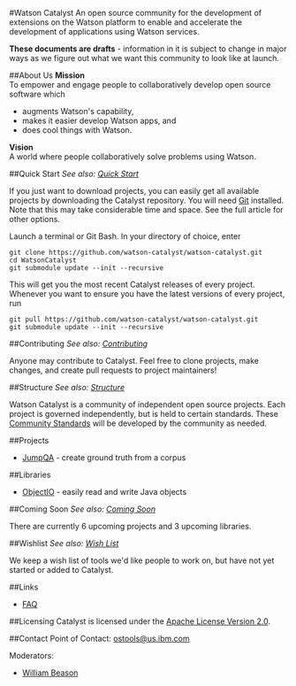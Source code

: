#Watson Catalyst
An open source community for the development of extensions on the Watson platform to enable and accelerate the development of applications using Watson services. 

**These documents are drafts** - information in it is subject to change in major ways as we figure out what we want this community to look like at launch.

##About Us
**Mission**  
To empower and engage people to collaboratively develop open source software which
* augments Watson's capability,
* makes it easier develop Watson apps, and
* does cool things with Watson.

**Vision**  
A world where people collaboratively solve problems using Watson.

##Quick Start
*See also: [Quick Start](QuickStart.md)*

If you just want to download projects, you can easily get all available projects by downloading the Catalyst repository. You will need [Git](https://git-scm.com/downloads) installed. Note that this may take considerable time and space. See the full article for other options.

Launch a terminal or Git Bash. In your directory of choice, enter
```
git clone https://github.com/watson-catalyst/watson-catalyst.git
cd WatsonCatalyst
git submodule update --init --recursive
```
This will get you the most recent Catalyst releases of every project. Whenever you want to ensure you have the latest versions of every project, run
```
git pull https://github.com/watson-catalyst/watson-catalyst.git
git submodule update --init --recursive
```

##Contributing
*See also: [Contributing](contributing.md)*

Anyone may contribute to Catalyst. Feel free to clone projects, make changes, and create pull requests to project maintainers! 

##Structure
*See also: [Structure](Structure.md)*

Watson Catalyst is a community of independent open source projects. Each project is governed independently, but is held to certain standards. These [Community Standards](CommunityStandards.md) will be developed by the community as needed.

##Projects
* [JumpQA](https://github.com/watson-catalyst/jump-qa) - create ground truth from a corpus

##Libraries
* [ObjectIO](https://github.com/watson-catalyst/object-io) - easily read and write Java objects

##Coming Soon
*See also: [Coming Soon](ComingSoon.md)*

There are currently 6 upcoming projects and 3 upcoming libraries.

##Wishlist
*See also: [Wish List](Wishlist.md)*

We keep a wish list of tools we'd like people to work on, but have not yet started or added to Catalyst.

##Links
* [FAQ](FAQ.md)

##Licensing
Catalyst is licensed under the [Apache License Version 2.0](License.txt).

##Contact
Point of Contact: [ostools@us.ibm.com](mailto:ostools@us.ibm.com)

Moderators:
- [William Beason](mailto:wabeason@us.ibm.com)
